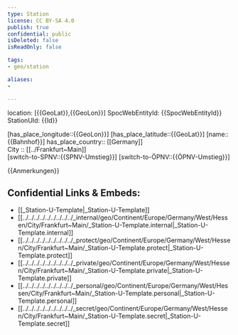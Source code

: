 ```yaml
---
type: Station
license: CC BY-SA 4.0
publish: true
confidential: public
isDeleted: false
isReadOnly: false

tags:
- geo/station

aliases:
- 

---
```

location: [{{GeoLat}},{{GeoLon}}] 
SpocWebEntityId: {{SpocWebEntityId}}
StationUId: {{Id}}

[has_place_longitude::{{GeoLon}}] 
[has_place_latitude::{{GeoLat}}] 
[name::{{Bahnhof}}] 
has_place_country:: [[Germany]]  
City :: [[../Frankfurt~Main]]  
[switch-to-SPNV::{{SPNV-Umstieg}}] 
[switch-to-ÖPNV::{{ÖPNV-Umstieg}}] 

{{Anmerkungen}}


## Confidential Links & Embeds: 
- [[_Station-U-Template|_Station-U-Template]] 
- [[../../../../../../../../../_internal/geo/Continent/Europe/Germany/West/Hessen/City/Frankfurt~Main/_Station-U-Template.internal|_Station-U-Template.internal]] 
- [[../../../../../../../../../_protect/geo/Continent/Europe/Germany/West/Hessen/City/Frankfurt~Main/_Station-U-Template.protect|_Station-U-Template.protect]] 
- [[../../../../../../../../../_private/geo/Continent/Europe/Germany/West/Hessen/City/Frankfurt~Main/_Station-U-Template.private|_Station-U-Template.private]] 
- [[../../../../../../../../../_personal/geo/Continent/Europe/Germany/West/Hessen/City/Frankfurt~Main/_Station-U-Template.personal|_Station-U-Template.personal]] 
- [[../../../../../../../../../_secret/geo/Continent/Europe/Germany/West/Hessen/City/Frankfurt~Main/_Station-U-Template.secret|_Station-U-Template.secret]] 
